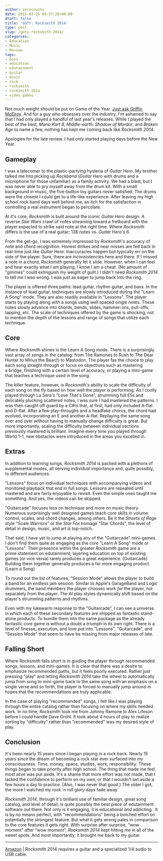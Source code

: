```yaml
---
author: zerocounts
date: 2015-01-25 06:37:20+00:00
draft: false
title: 'GOTY: Rocksmith 2014'
type: post
slug: /goty-rocksmith-2014/
categories:
- Education
- Music
- Review
tags:
- bass
- education
- edutainment
- guitar
- music
- rock
- rocksmith
- rocksmith 2014
- video games
---
```


Not much weight should be put on Game of the Year. [Just ask Griffin McElroy](/2015/01/06/kind-of-meaningless/). And for a guy who obsesses over the industry, I'm ashamed to say that I had only played a handful of last year's releases. While I played the best of the best, _Mario Kart 8_, _Middle-earth: Shadow of Mordor_, and _Broken Age_ to name a few, nothing has kept me coming back like _Rocksmith 2014_.

Apologies for the late review. I had only started playing days before the New Year.

## Gameplay

I was a latecomer to the plastic-partying hysteria of _Guitar Hero_. My brother talked me into picking up _Rockband_ (_Guitar Hero_ with drums and a microphone for those unfamiliar) as a family activity. We had a blast, but I was never able to pry myself away from the drum kit. With a small background in music, the five-button toy guitars never satisfied. The drums were the closest I could get to a life-like experience. After leaving my high school rock band days well behind me, an itch for the satisfaction in controlling a real instrument began to percolate.

At it's core, _Rocksmith_ is built around the iconic _Guitar Hero_ design: A reverse _Star Wars_ crawl of notes streaming toward a fretboard with the player expected to strike said note at the right time. Where _Rocksmith_ differs is the use of a real guitar; 138 notes vs. _Guitar Hero's_ 6.

From the get-go, I was extremely impressed by _Rocksmith's_ accuracy of note and chord recognition. Honest strikes and near misses are fed back in real-time just like _Guitar Hero_. Inaccuracies happen but typically err on the side of the player. Sure, there are inconsistencies here and there. If I missed a note in a chord, _Rocksmith_ generally let it slide. However, when I can feel and hear exactly what I am playing, I know I am a cheat. (No amount of "gimmes" could extinguish my weight of guilt.) I didn't need _Rocksmith 2014_ to tell me I was wrong. I was just as eager to jump back into the ring.

The player is offered three paths: lead guitar, rhythm guitar, and bass. In the instance of lead guitar, techniques are slowly introduced during the "Learn A Song" mode. They are also readily available in "Lessons". The player starts by playing along with a songs using well spaced single notes. These notes slowly advance into chords, bends, slides, hammer-ons, pull-offs, tapping, etc. The scale of techniques offered by the game is shocking, not to mention the depth of the lessons and range of songs that utilize each technique.

## Core

Where _Rocksmith_ shines is the Learn A Song mode. There is a surprisingly vast array of songs in the catalog: from The Ramones to Rush to The Dear Hunter to Minus the Bear(!) to Mastodon. The player fas the choice to play each song straight through or focus on objectives such as mastering a bridge, finishing with a certain level of accuracy, or playing a mini-game that teaches a technique used in the song.

The killer feature, however, is _Rocksmith's_ ability to scale the difficulty of each song on the fly based on how well the player is performing. As I coolly played through La Sera's "Love That's Gone", strumming full E5s and delicately plucking scattered notes, I was sure I had mastered the patterns. I was then caught off guard by a C#m that, at first, had only included A-flat and D-flat. After a few play-throughs and a headfake chorus, the chord had evolved, incorporating an E and another A-flat. Replaying the same song over and over without having to manually change difficulty is great. But more importantly, scaling the difficulty between individual sections previously mastered is brilliant. Imagine every time you played through World 1-1, new obstacles were introduced in the areas you excelled in.

## Extras

In addition to learning songs, _Rocksmith 2014_ is packed with a plethora of supplemental modes, all serving individual importance and, quite possibly, to different audiences.

"Lessons" focus on individual techniques with accompanying videos and monitored playback that end in full songs. Lessons are repeated until mastered and are fairly enjoyable to revisit. Even the simple ones taught me something. And yes, the videos can be skipped.

"Guitarcade" focuses less on technique and more on music theory. Numerous surprisingly well designed games teach core skills in volume control, scales, and chord changes, among others. Be it the _Streets of Rage_ style "Scale Warriors" or the _Star Fox_ homage "Star Chords", the level of detail in design, music, and art is top-notch.

That said, I have yet to jump at playing any of the "Guitarcade" mini-games. I don't find them quite as engaging as the core "Learn A Song" mode or "Lessons". Their presence within the greater _Rocksmith_ game are a prime statement on edutainment; layering education on top of existing games (or vice versa) rarely produces a great experience. (Guitarcade) Building them together generally produces a far more engaging product. (Learn a Song)

To round out the list of features, "Session Mode" allows the player to build a band for an endless jam session. Similar to Apple's GarageBand and Logic drummers, the band members the player chooses work _for_ the player, not separately from the player. The AI play styles dynamically shift based on the player's strumming patterns and rhythms.

Even with my lukewarm response to the "Guitarcade", I can see a universe in which each of these secondary features are shipped as fantastic stand-alone products. To bundle them into the same package as the already fantastic core game is without a doubt a triumph in its own right. There is a level of finesse, execution, and love put into "Lessons", "Guitarcade", and "Session Mode" that seem to have be missing from major releases of late.

## Falling Short

Where _Rocksmith_ falls short is in guiding the player through recommended songs, lessons, and mini-games. It is clear that there was a desire to emphasize recommended paths, but it feels poorly executed. Rather just pressing "play" and letting _Rocksmith 2014_ take the wheel to automatically jump from song to mini-game back to the same song with an emphasis on a single verse and so forth, the player is forced to manually jump around in hopes that the recommendations are truly applicable.

In the case of playing "recommended" songs, I felt like I was playing through the entire catalog rather than focusing on where my skills needed work. In no time, Rocksmith took me from Johnny Ramone to Alex Lifeson before I could handle Dave Grohl. It took about 4 hours of play to realize sorting by "difficulty" rather than "recommended" was my desired style of play.

## Conclusion

It's been nearly 15 years since I began playing in a rock back. Nearly 15 years since the dream of becoming a rock star ever surfaced into my consciousness. Time, money, space, studies, work, responsibility: These things began to take priority after high school. The thing that made me feel most alive was put aside. It's a shame that more effort was not made, that I lacked the confidence to perform on my own, or that I wouldn't set aside a few hours a day to practice. (Also, I was never that good.) The older I got, the more I watched my rock 'n roll glory days fade away.

_Rocksmith 2014_, through it's brilliant use of familiar design, great song catalog, and level of detail, is quite possibly the best piece of edutainment software out there. Not only is it engaging, it is educational _and_ addicting.  It is by no means perfect, with "recommendations" being a botched effort on potentially the strongest feature. But what it gets wrong pales in comparison to the core features it gets right. With surprise after surprise, "wow moment" after "wow moment", _Rocksmith 2014_ kept hitting me in all of the sweet spots. And most importantly, it brought me back to my guitar.

---

[Amazon](http://www.amazon.com/gp/product/B00D6PTMHI/ref=as_li_tl?ie=UTF8&camp=1789&creative=390957&creativeASIN=B00D6PTMHI&linkCode=as2&tag=tpv07-20&linkId=M45L453SGZHIIV4M) | Rocksmith 2014 requires a guitar and a specialized 1/4 audio to USB cable.
